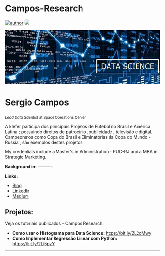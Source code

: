 # Campos-Research
[![author](https://img.shields.io/badge/author-SergioCampos-red.svg)](https://www.linkedin.com) [![](https://img.shields.io/badge/contributions-welcome-brightgreen.svg?style=flat)](https://github.com/SergioCampos/issues)

<p align="center">
  <img src="data5.png" >
</p>

# Sergio Campos
<sub>*Lead Data Scientist* at Space Operations Center</sub>

A klefer participa dos principais Projetos de Futebol no Brasil e América Latina ; possuindo direitos de patrocínio ,publicidade , televisão e digital. Campeonatos como Copa do Brasil e Eliminatórias da Copa do Mundo - Russia , são exemplos destes projetos.

My credentials include a Master's in Administration - PUC-RJ and a MBA in Strategic Marketing.

**Background in:** -------.

**Links:**
* [Blog](http://www.klefer.com.br)
* [LinkedIn](https://www.linkedin.com/in/sergio-campos-4b5aa481)
* [Medium](https://www.medium.com)


## Projetos:
Veja os tutoriais publicados - Campos Research:

* **Como usar o Histograma para Data Science:** https://bit.ly/2L2cMwy
* **Como Implementar Regressão Linear com Python:** https://bit.ly/2Li5pzY


---





